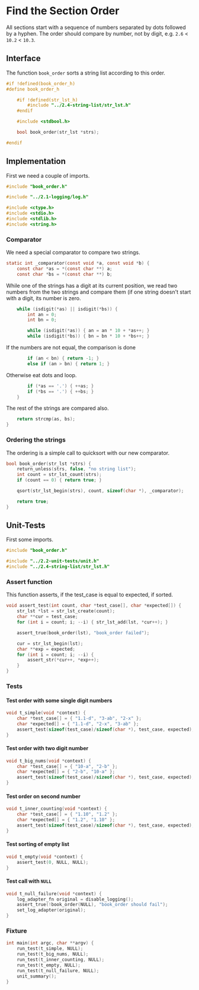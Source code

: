 # Find the Section Order

All sections start with a sequence of numbers separated by dots followed by
a hyphen. The order should compare by number, not by digit, e.g.
`2.6` < `10.2` < `10.3`.

## Interface

The function `book_order` sorts a string list according to this order.
``` c
#if !defined(book_order_h)
#define book_order_h

	#if !defined(str_lst_h)
		#include "../2.4-string-list/str_lst.h"
	#endif

	#include <stdbool.h>

	bool book_order(str_lst *strs);

#endif
```
## Implementation

First we need a couple of imports.
``` c
#include "book_order.h"

#include "../2.1-logging/log.h"

#include <ctype.h>
#include <stdio.h>
#include <stdlib.h>
#include <string.h>
```
### Comparator

We need a special comparator to compare two strings.
``` c
static int _comparator(const void *a, const void *b) {
	const char *as = *(const char **) a;
	const char *bs = *(const char **) b;
```
While one of the strings has a digit at its current
position, we read two numbers from the two strings and
compare them (if one string doesn't start with a digit,
its number is zero.
``` c
	while (isdigit(*as) || isdigit(*bs)) {
		int an = 0;
		int bn = 0;

		while (isdigit(*as)) { an = an * 10 + *as++; }
		while (isdigit(*bs)) { bn = bn * 10 + *bs++; }

```
If the numbers are not equal, the comparison is done
``` c
		if (an < bn) { return -1; }
		else if (an > bn) { return 1; }
```
Otherwise eat dots and loop.
``` c
		if (*as == '.') { ++as; }
		if (*bs == '.') { ++bs; }
	}
```
The rest of the strings are compared also.
``` c
	return strcmp(as, bs);
}
```
### Ordering the strings

The ordering is a simple call to quicksort with our new comparator.
``` c
bool book_order(str_lst *strs) {
	return_unless(strs, false, "no string list");
	int count = str_lst_count(strs);
	if (count == 0) { return true; }

	qsort(str_lst_begin(strs), count, sizeof(char *), _comparator);

	return true;
}
```
## Unit-Tests

First some imports.
``` c
#include "book_order.h"

#include "../2.2-unit-tests/unit.h"
#include "../2.4-string-list/str_lst.h"
```
### Assert function

This function asserts, if the test_case is equal to expected, if sorted.
``` c
void assert_test(int count, char *test_case[], char *expected[]) {
	str_lst *lst = str_lst_create(count);
	char **cur = test_case;
	for (int i = count; i; --i) { str_lst_add(lst, *cur++); }

	assert_true(book_order(lst), "book_order failed");

	cur = str_lst_begin(lst);
	char **exp = expected;
	for (int i = count; i; --i) {
		assert_str(*cur++, *exp++);
	}
}
```
### Tests
#### Test order with some single digit numbers
``` c
void t_simple(void *context) {
	char *test_case[] = { "1.1-d", "3-ab", "2-x" };
	char *expected[] = { "1.1-d", "2-x", "3-ab" };
	assert_test(sizeof(test_case)/sizeof(char *), test_case, expected);
}
```
#### Test order with two digit number
``` c
void t_big_nums(void *context) {
	char *test_case[] = { "10-a", "2-b" };
	char *expected[] = { "2-b", "10-a" };
	assert_test(sizeof(test_case)/sizeof(char *), test_case, expected);
}
```
#### Test order on second number
``` c
void t_inner_counting(void *context) {
	char *test_case[] = { "1.10", "1.2" };
	char *expected[] = { "1.2", "1.10" };
	assert_test(sizeof(test_case)/sizeof(char *), test_case, expected);
}
```
#### Test sorting of empty list
``` c
void t_empty(void *context) {
	assert_test(0, NULL, NULL);
}
```
#### Test call with `NULL`
``` c
void t_null_failure(void *context) {
	log_adapter_fn original = disable_logging();
	assert_true(!book_order(NULL), "book_order should fail");
	set_log_adapter(original);
}
```
### Fixture
``` c
int main(int argc, char **argv) {
	run_test(t_simple, NULL);
	run_test(t_big_nums, NULL);
	run_test(t_inner_counting, NULL);
	run_test(t_empty, NULL);
	run_test(t_null_failure, NULL);
	unit_summary();
}
```
